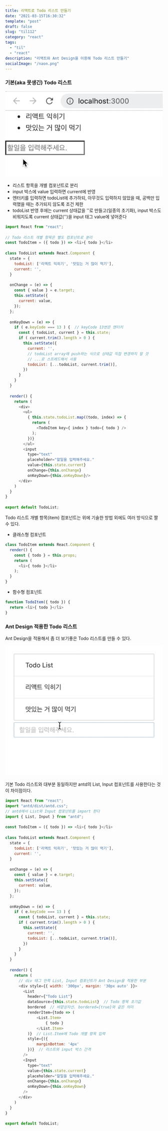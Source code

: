 ```yaml
---
title: 리액트로 Todo 리스트 만들기
date: "2021-03-15T16:30:32"
template: "post"
draft: false
slug: "til112"
category: "react"
tags:
  - "til"
  - "react"
description: "리액트와 Ant Design을 이용해 Todo 리스트 만들기"
socialImage: "/naon.png"
---
```


### 기본(aka 못생긴) Todo 리스트

![기본 Todo 리스트](/media/til112-1.gif)

- 리스트 항목을 개별 컴포넌트로 분리
- input 박스에 value 입력하면 current에 반영
- 엔터키를 입력하면 todoList에 추가하되, 아무것도 입력하지 않았을 때, 공백만 입력했을 때는 추가되지 않도록 조건 제한
- todoList 반영 후에는 current 상태값을 ''로 만들고(일종의 초기화), input 박스도 비워지도록 current 상태값('')을 input 태그 value에 넣어준다

```js
import React from "react";

// Todo 리스트 개별 항목은 별도 컴포넌트로 분리
const TodoItem = ({ todo }) => <li>{ todo }</li>

class TodoList extends React.Component {
  state = {
    todoList: ['리액트 익히기', '맛있는 거 많이 먹기'],
    current: '',
  }

  onChange = (e) => {
    const { value } = e.target;
    this.setState({
      current: value,
    });
  };

  onKeyDown = (e) => {
    if ( e.keyCode === 13 ) {  // keyCode 13번은 엔터키
      const { todoList, current } = this.state;
      if ( current.trim().length > 0 ) {
        this.setState({
          current: '',
          // todoList array에 push하는 식으로 상태값 직접 변경하지 말 것
          // ...로 스프레드해서 사용
          todoList: [...todoList, current.trim()],  
        })
      }
    }
  }

  render() {
    return (
      <div>
        <ul>
          { this.state.todoList.map((todo, index) => {
            return (
              <TodoItem key={ index } todo={ todo } />
            );
          })}
        </ul>
        <input
          type="text"
          placeholder="할일을 입력해주세요."
          value={this.state.current}
          onChange={this.onChange}
          onKeyDown={this.onKeyDown}/>
      </div>
    )
  }
}

export default TodoList;
```

Todo 리스트 개별 항목(item) 컴포넌트는 위에 기술한 방법 외에도 여러 방식으로 짤 수 있다.

- 클래스형 컴포넌트

```js
class TodoItem extends React.Component {
  render() {
    const { todo } = this.props;
    return (
      <li>{ todo }</li>
    );
  }
}
```

- 함수형 컴포넌트

```js
function TodoItem({ todo }) {
  return <li>{ todo }</li>
}
```


### Ant Design 적용한 Todo 리스트

Ant Design을 적용해서 좀 더 보기좋은 Todo 리스트를 만들 수 있다.

![Ant Design을 이용한 Todo 리스트](/media/til112-2.gif)

기본 Todo 리스트와 대부분 동일하지만 antd의 List, Input 컴포넌트를 사용한다는 것이 차이점이다.


```js
import React from "react";
import "antd/dist/antd.css";
// antd에서 List와 Input 컴포넌트를 import 한다
import { List, Input } from "antd";

const TodoItem = ({ todo }) => <li>{ todo }</li>

class TodoList extends React.Component {
  state = {
    todoList: ['리액트 익히기', '맛있는 거 많이 먹기'],
    current: '',
  }

  onChange = (e) => {
    const { value } = e.target;
    this.setState({
      current: value,
    });
  };

  onKeyDown = (e) => {
    if ( e.keyCode === 13 ) {
      const { todoList, current } = this.state;
      if ( current.trim().length > 0 ) {
        this.setState({
          current: '',
          todoList: [...todoList, current.trim()],
        })
      }
    }
  }

  render() {
    return (
      // div 태그 안쪽 List, Input 컴포넌트가 Ant Design을 적용한 부분
      <div style={{ width: '300px', margin: '30px auto' }}>
        <List
          header={"Todo List"}
          dataSource={this.state.todoList}  // Todo 항목 초기값
          bordered  // 바깥상자선. bordered={true}와 같은 의미
          renderItem={todo => (
              <List.Item>
                  { todo }
              </List.Item>
          )}  // List.Item에 Todo 개별 항목 입력
          style={({
              marginBottom: '4px'
          })}  // 리스트와 input 박스 간격
        />
        <Input
          type="text"
          value={this.state.current}
          placeholder="할일을 입력해주세요."
          onChange={this.onChange}
          onKeyDown={this.onKeyDown}
        />
      </div>
    )
  }
}

export default TodoList;
```